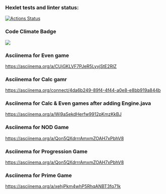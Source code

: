 ### Hexlet tests and linter status:
[![Actions Status](https://github.com/ru3aah/java-project-61/workflows/hexlet-check/badge.svg)](https://github.com/ru3aah/java-project-61/actions)

### Code Climate Badge
<a href="https://codeclimate.com/github/ru3aah/java-project-61/maintainability"><img src="https://api.codeclimate.com/v1/badges/0319ec13b17746359672/maintainability" /></a>

### Asciinema for Even game
https://asciinema.org/a/CUjGKLVF7PJeR5LyvjStE2RIZ

### Asciinema for Calc gamr 
https://asciinema.org/connect/4da6b249-89f4-4f44-a0e8-e8bb919a844b

### Asciinema for Calc & Even games after adding Engine.java
https://asciinema.org/a/Wi9aSekdHerfw9912pKmzKkBJ

### Asciinema for NOD Game 
https://asciinema.org/a/Qon5QXdrrrAmxmZOAH7xPbhV8

### Asciinema for Progression Game
https://asciinema.org/a/Qon5QXdrrrAmxmZOAH7xPbhV8

### Asciinema for Prime Game
 https://asciinema.org/a/xehjPkm4whP5RhqANBT3fq71k

